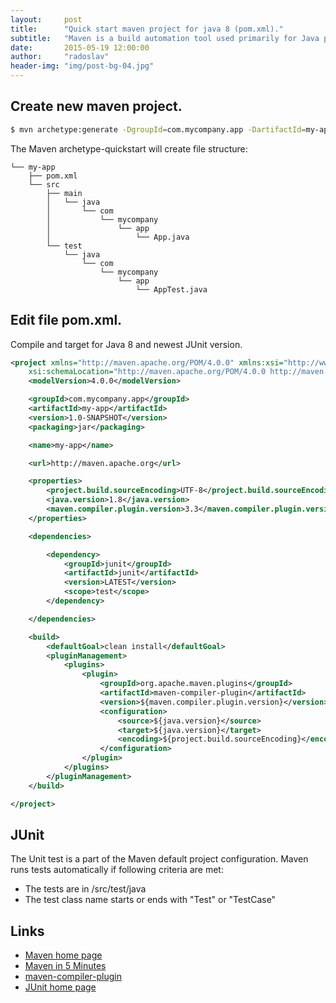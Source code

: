 ```yaml
---
layout:     post
title:      "Quick start maven project for java 8 (pom.xml)."
subtitle:   "Maven is a build automation tool used primarily for Java projects."
date:       2015-05-19 12:00:00
author:     "radoslav"
header-img: "img/post-bg-04.jpg"
---
```


## Create new maven project.

```bash
$ mvn archetype:generate -DgroupId=com.mycompany.app -DartifactId=my-app -DarchetypeArtifactId=maven-archetype-quickstart -DinteractiveMode=false
```

The Maven archetype-quickstart  will create file structure:

```
└── my-app
    ├── pom.xml
    └── src
        ├── main
        │   └── java
        │       └── com
        │           └── mycompany
        │               └── app
        │                   └── App.java
        └── test
            └── java
                └── com
                    └── mycompany
                        └── app
                            └── AppTest.java
```

## Edit file pom.xml.

Compile and target for Java 8 and newest JUnit version.

```xml
<project xmlns="http://maven.apache.org/POM/4.0.0" xmlns:xsi="http://www.w3.org/2001/XMLSchema-instance"
	xsi:schemaLocation="http://maven.apache.org/POM/4.0.0 http://maven.apache.org/maven-v4_0_0.xsd">
	<modelVersion>4.0.0</modelVersion>

	<groupId>com.mycompany.app</groupId>
	<artifactId>my-app</artifactId>
	<version>1.0-SNAPSHOT</version>
	<packaging>jar</packaging>

	<name>my-app</name>

	<url>http://maven.apache.org</url>

	<properties>
		<project.build.sourceEncoding>UTF-8</project.build.sourceEncoding>
		<java.version>1.8</java.version>
		<maven.compiler.plugin.version>3.3</maven.compiler.plugin.version>
	</properties>

	<dependencies>

		<dependency>
			<groupId>junit</groupId>
			<artifactId>junit</artifactId>
			<version>LATEST</version>
			<scope>test</scope>
		</dependency>

	</dependencies>

	<build>
		<defaultGoal>clean install</defaultGoal>
		<pluginManagement>
			<plugins>
				<plugin>
					<groupId>org.apache.maven.plugins</groupId>
					<artifactId>maven-compiler-plugin</artifactId>
					<version>${maven.compiler.plugin.version}</version>
					<configuration>
						<source>${java.version}</source>
						<target>${java.version}</target>
						<encoding>${project.build.sourceEncoding}</encoding>
					</configuration>
				</plugin>
			</plugins>
		</pluginManagement>
	</build>

</project>
```

## JUnit

The Unit test is a part of the Maven default project configuration. Maven runs tests automatically if following criteria are met:

 - The tests are in /src/test/java
 - The test class name  starts or ends with "Test" or "TestCase"

## Links

 - [Maven home page](https://maven.apache.org/)
 - [Maven in 5 Minutes](https://maven.apache.org/guides/getting-started/maven-in-five-minutes.html)
 - [maven-compiler-plugin](http://maven.apache.org/plugins/maven-compiler-plugin/)
 - [JUnit home page](http://junit.org/)
